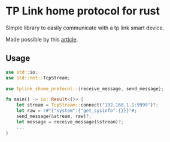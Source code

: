 # TP Link home protocol for rust
Simple library to easily communicate with a tp link smart device.

Made possible by this [article](https://www.softscheck.com/en/reverse-engineering-tp-link-hs110/#TP-Link%20Smart%20Home%20Protocol).

## Usage

```rust
use std::io;
use std::net::TcpStream;

use tplink_shome_protocol::{receive_message, send_message};

fn main() -> io::Result<()> {
    let stream = TcpStream::connect("192.168.1.1:9999")?;
    let raw = r#"{"system":{"get_sysinfo":{}}}"#;
    send_message(&stream, raw)?;
    let message = receive_message(&stream)?;
    ...
}
```
